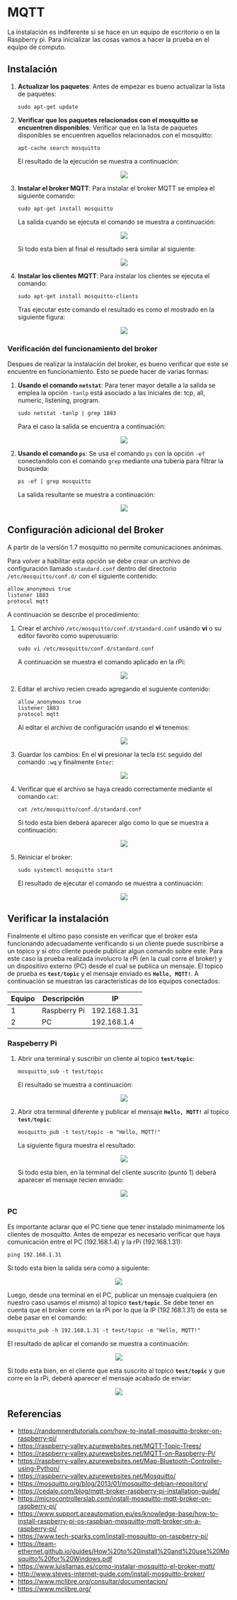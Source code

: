 # MQTT

La instalación es indiferente si se hace en un equipo de escritorio o en la Raspberry pi. Para inicializar las cosas vamos a hacer la prueba en el equipo de computo.

## Instalación

1. **Actualizar los paquetes**: Antes de empezar es bueno actualizar la lista de paquetes:
   
   ```
   sudo apt-get update
   ```

2. **Verificar que los paquetes relacionados con el mosquitto se encuentren disponibles**: Verificar que en la lista de paquetes disponibles se encuentren aquellos relacionados con el mosquitto:

   ```
   apt-cache search mosquitto
   ```

   El resultado de la ejecución se muestra a continuación:

   <p align = "center">
   <img src = "mqtt-1.png">
   </p> 

3. **Instalar el broker MQTT**: Para instalar el broker MQTT se emplea el siguiente comando:
   
   ```
   sudo apt-get install mosquitto
   ```
   
   La salida cuando se ejecuta el comando se muestra a continuación:

   <p align = "center">
   <img src = "mqtt-2.png">
   </p> 

   Si todo esta bien al final el resultado será similar al siguiente:

   <p align = "center">
   <img src = "mqtt-3.png">
   </p> 


4. **Instalar los clientes MQTT**: Para instalar los clientes se ejecuta el comando:
   
   ```
   sudo apt-get install mosquitto-clients
   ```

   Tras ejecutar este comando el resultado es como el mostrado en la siguiente figura:

   <p align = "center">
   <img src = "mqtt-3.png">
   </p> 


### Verificación del funcionamiento del broker

Despues de realizar la instalación del broker, es bueno verificar que este se encuentre en funcionamiento. Esto se puede hacer de varias formas:
1. **Usando el comando `netstat`**: Para tener mayor detalle a la salida se emplea la opción `-tanlp` está asociado a las iniciales de: tcp, all, numeric, listening, program.
   
   ```
   sudo netstat -tanlp | grep 1883
   ```
   
   Para el caso la salida se encuentra a continuación:

   <p align = "center">
   <img src = "mqtt-5.png">
   </p> 

2. **Usando el comando `ps`**: Se usa el comando `ps` con la opción `-ef` conectandolo con el comando `grep` mediante una tuberia para filtrar la busqueda:
   
   ```
   ps -ef | grep mosquitto
   ```
   
   La salida resultante se muestra a continuación:

   <p align = "center">
   <img src = "mqtt-6.png">
   </p> 

## Configuración adicional del Broker

A partir de la versión 1.7 mosquitto no permite comunicaciones anónimas. 

Para volver a habilitar esta opción se debe crear un archivo de configuración llamado `standard.conf` dentro del directorio `/etc/mosquitto/conf.d/` con el siguiente contenido:

```
allow_anonymous true
listener 1883
protocol mqtt
```

A continuación se describe el procedimiento:
1. Crear el archivo `/etc/mosquitto/conf.d/standard.conf` usando **vi** o su editor favorito como superusuario:
   
   ```
   sudo vi /etc/mosquitto/conf.d/standard.conf
   ```
   
   A continuación se muestra el comando aplicado en la rPi:

   <p align = "center">
   <img src = "mqtt-7a.png">
   </p> 

2. Editar el archivo recien creado agregando el suguiente contenido:
   
   ```
   allow_anonymous true
   listener 1883
   protocol mqtt
   ```

   Al editar el archivo de configuración usando el **vi** tenemos:

   <p align = "center">
   <img src = "mqtt-7b.png">
   </p> 

3. Guardar los cambios: En el **vi** presionar la tecla `ESC` seguido del comando `:wq` y finalmente `Enter`: 
   
   <p align = "center">
   <img src = "mqtt-7c.png">
   </p> 

4. Verificar que el archivo se haya creado correctamente mediante el comando `cat`: 

   ```
   cat /etc/mosquitto/conf.d/standard.conf
   ```
   
   Si todo esta bien deberá aparecer algo como lo que se muestra a continuación:

   <p align = "center">
   <img src = "mqtt-7d.png">
   </p> 

5. Reiniciar el broker:

   ```
   sudo systemctl mosquitto start
   ```

   El resultado de ejecutar el comando se muestra a continuación:

   <p align = "center">
   <img src = "mqtt-7e.png">
   </p> 


## Verificar la instalación

Finalmente el ultimo paso consiste en verificar que el broker esta funcionando adecuadamente verificando si un cliente puede suscribirse a un topico y si otro cliente puede publicar algun comando sobre este. Para este caso la prueba realizada involucro la rPi (en la cual corre el broker) y un dispositivo externo (PC) desde el cual se publica un mensaje. El topico de prueba es **`test/topic`** y el mensaje enviado es **`Hello, MQTT!`**. A continuación se muestran las caracteristicas de los equipos conectados:

|Equipo|Descripción|IP|
|--|--|--|
|1|Raspberry Pi|192.168.1.31|
|2|PC| 192.168.1.4|

### Raspeberry Pi

1. Abrir una terminal y suscribir un cliente al topico **`test/topic`**:
   
   ```
   mosquitto_sub -t test/topic
   ```

   El resultado se muestra a continuación:

   <p align = "center">
   <img src = "mqtt-8a.png">
   </p> 


2. Abrir otra terminal diferente y publicar el mensaje **`Hello, MQTT!`** al topico **`test/topic`**:
   
   ```
   mosquitto_pub -t test/topic -m "Hello, MQTT!"
   ```
   
   La siguiente figura muestra el resultado:

   <p align = "center">
   <img src = "mqtt-8b.png">
   </p> 

   Si todo esta bien, en la terminal del cliente suscrito (punto 1) deberá aparecer el mensaje recien enviado:

   <p align = "center">
   <img src = "mqtt-8c.png">
   </p> 


### PC

Es importante aclarar que el PC tiene que tener instalado minimamente los clientes de mosquitto. Antes de empezar es necesario verificar que haya comunicación entre el PC (192.168.1.4) y la rPi (192.168.1.31):

```
ping 192.168.1.31
```

Si todo esta bien la salida sera como a siguiente:

   <p align = "center">
   <img src = "test_ping.png">
   </p> 

Luego, desde una terminal en el PC, publicar un mensaje cualquiera (en nuestro caso usamos el mismo) al topico **`test/topic`**. Se debe tener en cuenta que el broker corre en la rPi por lo que la IP (192.168.1.31) de esta se debe pasar en el comando:


```
mosquitto_pub -h 192.168.1.31 -t test/topic -m "Hello, MQTT!"
```

El resultado de aplicar el comando se muestra a continuación:

<p align = "center">
<img src = "mqtt-8d.png">
</p> 

Si todo esta bien, en el cliente que esta suscrito al topico **`test/topic`** y que corre en la rPi, deberá aparecer el mensaje acabado de enviar:

<p align = "center">
<img src = "mqtt-8e.png">
</p> 

## Referencias

* https://randomnerdtutorials.com/how-to-install-mosquitto-broker-on-raspberry-pi/
* https://raspberry-valley.azurewebsites.net/MQTT-Topic-Trees/
* https://raspberry-valley.azurewebsites.net/MQTT-on-Raspberry-Pi/
* https://raspberry-valley.azurewebsites.net/Map-Bluetooth-Controller-using-Python/
* https://raspberry-valley.azurewebsites.net/Mosquitto/
* https://mosquitto.org/blog/2013/01/mosquitto-debian-repository/
* https://cedalo.com/blog/mqtt-broker-raspberry-pi-installation-guide/
* https://microcontrollerslab.com/install-mosquitto-mqtt-broker-on-raspberry-pi/
* https://www.support.aceautomation.eu/es/knowledge-base/how-to-install-raspberry-pi-os-raspbian-mosquitto-mqtt-broker-on-a-raspberry-pi/
* https://www.tech-sparks.com/install-mosquitto-on-raspberry-pi/
* https://team-ethernet.github.io/guides/How%20to%20install%20and%20use%20Mosquitto%20for%20Windows.pdf
* https://www.luisllamas.es/como-instalar-mosquitto-el-broker-mqtt/
* http://www.steves-internet-guide.com/install-mosquitto-broker/
* https://www.mclibre.org/consultar/documentacion/
* https://www.mclibre.org/
